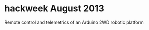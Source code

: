 hackweek August 2013
====================

Remote control and telemetrics of an Arduino 2WD robotic platform
